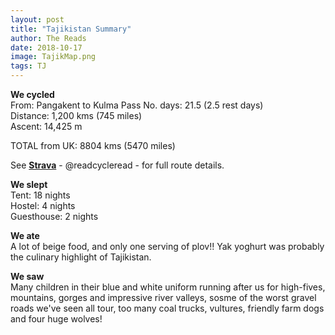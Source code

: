 ```yaml
---
layout: post
title: "Tajikistan Summary"
author: The Reads
date: 2018-10-17
image: TajikMap.png  
tags: TJ
---
```


**We cycled**  
From: Pangakent to Kulma Pass 
No. days: 21.5 (2.5 rest days)  
Distance: 1,200 kms (745 miles)  
Ascent: 14,425 m  

TOTAL from UK: 8804 kms (5470 miles)   

See [**Strava**](https://www.strava.com/athletes/readcycleread) - @readcycleread - for full route details.  

**We slept**  
Tent: 18 nights  
Hostel: 4 nights  
Guesthouse: 2 nights  

**We ate**  
A lot of beige food, and only one serving of plov!! Yak yoghurt was probably the culinary highlight of Tajikistan.  

**We saw**  
Many children in their blue and white uniform running after us for high-fives, mountains, gorges and impressive river valleys, sosme of the worst gravel roads we've seen all tour, too many coal trucks, vultures, friendly farm dogs and four huge wolves!  
